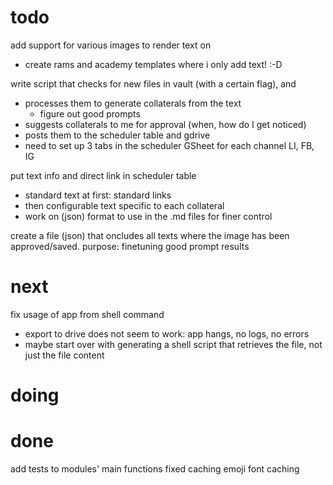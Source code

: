 # todo

add support for various images to render text on
- create rams and academy templates where i only add text! :-D

write script that checks for new files in vault (with a certain flag), and
- processes them to generate collaterals from the text
    - figure out good prompts
- suggests collaterals to me for approval (when, how do I get noticed)
- posts them to the scheduler table and gdrive
- need to set up 3 tabs in the scheduler GSheet for each channel LI, FB, IG

put text info and direct link in scheduler table
- standard text at first: standard links
- then configurable text specific to each collateral
- work on (json) format to use in the .md files for finer control

create a file (json) that oncludes all texts where the image has been approved/saved. purpose: finetuning good prompt results

# next

fix usage of app from shell command 
- export to drive does not seem to work: app hangs, no logs, no errors
- maybe start over with generating a shell script that retrieves the file, not just the file content


# doing


# done
add tests to modules' main functions
fixed caching emoji font caching